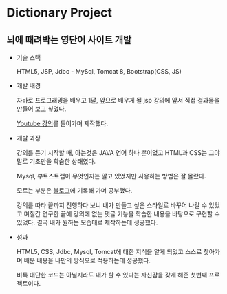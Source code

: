 # Dictionary Project

## 뇌에 때려박는 영단어 사이트 개발

  - 기술 스택

    HTML5, JSP, Jdbc - MySql, Tomcat 8, Bootstrap(CSS, JS)

  - 개발 배경

    자바로 프로그래밍을 배우고 1달, 앞으로 배우게 될 jsp 강의에 앞서 직접 결과물을 만들어 보고 싶었다.

    [Youtube 강의](https://www.youtube.com/watch?=wEIBDHfoMBg&list=PLRx0vPvlEmdAZv_okJzox5wj2gG_fNh_6)를 들어가며 제작했다.

  - 개발 과정

    강의를 듣기 시작할 때, 아는것은 JAVA 언어 하나 뿐이었고 HTML과 CSS는 그야말로 기초만을 학습한 상태였다.

    Mysql, 부트스트랩이 무엇인지는 알고 있었지만 사용하는 방법은 잘 몰랐다.

    모르는 부분은 [블로그](https://blog.naver.com/ksn569/221277493172)에 기록해 가며 공부했다.

    강의를 따라 끝까지 진행하다 보니 내가 만들고 싶은 스타일로 바꾸어 나갈 수 있었고 며칠간 연구한 끝에 강의에 없는 댓글 기능을 학습한 내용을 바탕으로 구현할 수 있었다.
    결국 내가 원하는 모습대로 제작하는데 성공했다.

  - 성과

    HTML5, CSS, Jdbc, Mysql, Tomcat에 대한 지식을 알게 되었고 스스로 찾아가며 배운 내용을 나만의 방식으로 적용하는데 성공했다.

    비록 대단한 코드는 아닐지라도 내가 할 수 있다는 자신감을 갖게 해준 첫번째 프로젝트이다.

